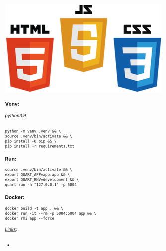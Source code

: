 ![](image.png)

### Venv: 
###### python3.9
```
python -m venv .venv && \
source .venv/bin/activate && \
pip install -U pip && \
pip install -r requirements.txt
```
### Run:
```
source .venv/bin/activate && \
export QUART_APP=app:app && \
export QUART_ENV=development && \
quart run -h "127.0.0.1" -p 5004
```
### Docker:
```
docker build -t app . && \
docker run -it --rm -p 5004:5004 app && \
docker rmi app --force
```

###### [Links]():
+ ######
